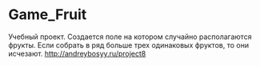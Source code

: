 # Game_Fruit
Учебный проект. Создается поле на котором случайно располагаются фрукты. Если собрать в ряд больше трех одинаковых фруктов, то они исчезают.
http://andreybosyy.ru/project8
